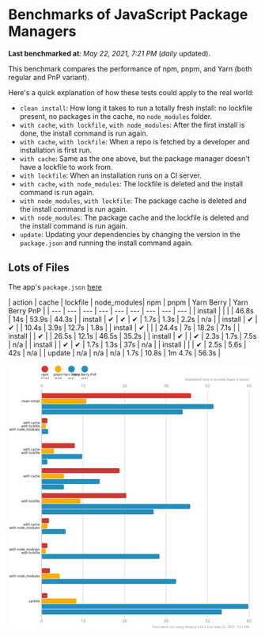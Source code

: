 # Benchmarks of JavaScript Package Managers

**Last benchmarked at**: _May 22, 2021, 7:21 PM_ (_daily_ updated).

This benchmark compares the performance of npm, pnpm, and Yarn (both regular and PnP variant).

Here's a quick explanation of how these tests could apply to the real world:

- `clean install`: How long it takes to run a totally fresh install: no lockfile present, no packages in the cache, no `node_modules` folder.
- `with cache`, `with lockfile`, `with node_modules`: After the first install is done, the install command is run again.
- `with cache`, `with lockfile`: When a repo is fetched by a developer and installation is first run.
- `with cache`: Same as the one above, but the package manager doesn't have a lockfile to work from.
- `with lockfile`: When an installation runs on a CI server.
- `with cache`, `with node_modules`: The lockfile is deleted and the install command is run again.
- `with node_modules`, `with lockfile`: The package cache is deleted and the install command is run again.
- `with node_modules`: The package cache and the lockfile is deleted and the install command is run again.
- `update`: Updating your dependencies by changing the version in the `package.json` and running the install command again.

## Lots of Files

The app's `package.json` [here](https://github.com/pnpm/pnpm.github.io/blob/main/benchmarks/fixtures/alotta-files/package.json)

| action  | cache | lockfile | node_modules| npm | pnpm | Yarn Berry | Yarn Berry PnP |
| ---     | ---   | ---      | ---         | --- | --- | --- | --- | --- |
| install |       |          |             | 46.8s | 14s | 53.9s | 44.3s |
| install | ✔     | ✔        | ✔           | 1.7s | 1.3s | 2.2s | n/a |
| install | ✔     | ✔        |             | 10.4s | 3.9s | 12.7s | 1.8s |
| install | ✔     |          |             | 24.4s | 7s | 18.2s | 7.1s |
| install |       | ✔        |             | 26.5s | 12.1s | 46.5s | 35.2s |
| install | ✔     |          | ✔           | 2.3s | 1.7s | 7.5s | n/a |
| install |       | ✔        | ✔           | 1.7s | 1.3s | 37s | n/a |
| install |       |          | ✔           | 2.5s | 5.6s | 42s | n/a |
| update  | n/a   | n/a      | n/a         | 1.7s | 10.8s | 1m 4.7s | 56.3s |

![Graph of the alotta-files results](../../static/img/benchmarks/alotta-files.svg)